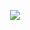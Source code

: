 <p align="center">
  <a href="https://skillicons.dev">
    <img src="https://skillicons.dev/icons?i=git,rust,python,tensorflow,cpp,bash,debian,discord,flask,github,ai,linux,md,replit,ubuntu,vercel,vscode,windows" />
  </a>
</p>
